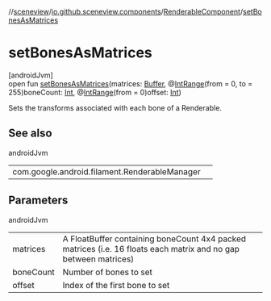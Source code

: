 //[sceneview](../../../index.md)/[io.github.sceneview.components](../index.md)/[RenderableComponent](index.md)/[setBonesAsMatrices](set-bones-as-matrices.md)

# setBonesAsMatrices

[androidJvm]\
open fun [setBonesAsMatrices](set-bones-as-matrices.md)(matrices: [Buffer](https://docs.oracle.com/javase/8/docs/api/java/nio/Buffer.html), @[IntRange](https://developer.android.com/reference/kotlin/androidx/annotation/IntRange.html)(from = 0, to = 255)boneCount: [Int](https://kotlinlang.org/api/latest/jvm/stdlib/kotlin/-int/index.html), @[IntRange](https://developer.android.com/reference/kotlin/androidx/annotation/IntRange.html)(from = 0)offset: [Int](https://kotlinlang.org/api/latest/jvm/stdlib/kotlin/-int/index.html))

Sets the transforms associated with each bone of a Renderable.

## See also

androidJvm

| | |
|---|---|
| com.google.android.filament.RenderableManager |  |

## Parameters

androidJvm

| | |
|---|---|
| matrices | A FloatBuffer containing boneCount 4x4 packed matrices (i.e. 16 floats each matrix and no gap between matrices) |
| boneCount | Number of bones to set |
| offset | Index of the first bone to set |
